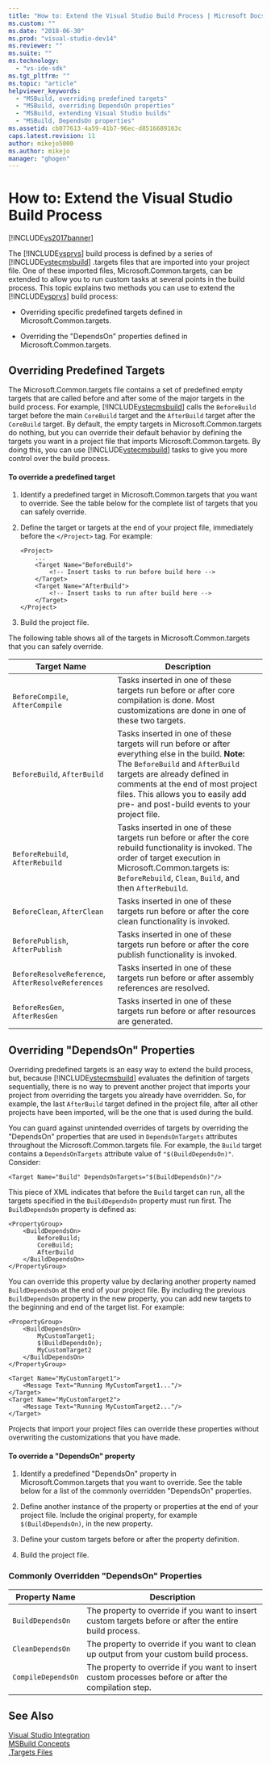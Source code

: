 ```yaml
---
title: "How to: Extend the Visual Studio Build Process | Microsoft Docs"
ms.custom: ""
ms.date: "2018-06-30"
ms.prod: "visual-studio-dev14"
ms.reviewer: ""
ms.suite: ""
ms.technology: 
  - "vs-ide-sdk"
ms.tgt_pltfrm: ""
ms.topic: "article"
helpviewer_keywords: 
  - "MSBuild, overriding predefined targets"
  - "MSBuild, overriding DependsOn properties"
  - "MSBuild, extending Visual Studio builds"
  - "MSBuild, DependsOn properties"
ms.assetid: cb077613-4a59-41b7-96ec-d8516689163c
caps.latest.revision: 11
author: mikejo5000
ms.author: mikejo
manager: "ghogen"
---
```

# How to: Extend the Visual Studio Build Process
[!INCLUDE[vs2017banner](../includes/vs2017banner.md)]

  
  
The [!INCLUDE[vsprvs](../includes/vsprvs-md.md)] build process is defined by a series of [!INCLUDE[vstecmsbuild](../includes/vstecmsbuild-md.md)] .targets files that are imported into your project file. One of these imported files, Microsoft.Common.targets, can be extended to allow you to run custom tasks at several points in the build process. This topic explains two methods you can use to extend the [!INCLUDE[vsprvs](../includes/vsprvs-md.md)] build process:  
  
-   Overriding specific predefined targets defined in Microsoft.Common.targets.  
  
-   Overriding the "DependsOn" properties defined in Microsoft.Common.targets.  
  
## Overriding Predefined Targets  
 The Microsoft.Common.targets file contains a set of predefined empty targets that are called before and after some of the major targets in the build process. For example, [!INCLUDE[vstecmsbuild](../includes/vstecmsbuild-md.md)] calls the `BeforeBuild` target before the main `CoreBuild` target and the `AfterBuild` target after the `CoreBuild` target. By default, the empty targets in Microsoft.Common.targets do nothing, but you can override their default behavior by defining the targets you want in a project file that imports Microsoft.Common.targets. By doing this, you can use [!INCLUDE[vstecmsbuild](../includes/vstecmsbuild-md.md)] tasks to give you more control over the build process.  
  
#### To override a predefined target  
  
1.  Identify a predefined target in Microsoft.Common.targets that you want to override. See the table below for the complete list of targets that you can safely override.  
  
2.  Define the target or targets at the end of your project file, immediately before the `</Project>` tag. For example:  
  
    ```  
    <Project>  
        ...  
        <Target Name="BeforeBuild">  
            <!-- Insert tasks to run before build here -->  
        </Target>  
        <Target Name="AfterBuild">  
            <!-- Insert tasks to run after build here -->  
        </Target>  
    </Project>  
    ```  
  
3.  Build the project file.  
  
 The following table shows all of the targets in Microsoft.Common.targets that you can safely override.  
  
|Target Name|Description|  
|-----------------|-----------------|  
|`BeforeCompile`, `AfterCompile`|Tasks inserted in one of these targets run before or after core compilation is done. Most customizations are done in one of these two targets.|  
|`BeforeBuild`, `AfterBuild`|Tasks inserted in one of these targets will run before or after everything else in the build. **Note:**  The `BeforeBuild` and `AfterBuild` targets are already defined in comments at the end of most project files. This allows you to easily add pre- and post-build events to your project file.|  
|`BeforeRebuild`, `AfterRebuild`|Tasks inserted in one of these targets run before or after the core rebuild functionality is invoked. The order of target execution in Microsoft.Common.targets is: `BeforeRebuild`, `Clean`, `Build`, and then `AfterRebuild`.|  
|`BeforeClean`, `AfterClean`|Tasks inserted in one of these targets run before or after the core clean functionality is invoked.|  
|`BeforePublish`, `AfterPublish`|Tasks inserted in one of these targets run before or after the core publish functionality is invoked.|  
|`BeforeResolveReference`, `AfterResolveReferences`|Tasks inserted in one of these targets run before or after assembly references are resolved.|  
|`BeforeResGen`, `AfterResGen`|Tasks inserted in one of these targets run before or after resources are generated.|  
  
## Overriding "DependsOn" Properties  
 Overriding predefined targets is an easy way to extend the build process, but, because [!INCLUDE[vstecmsbuild](../includes/vstecmsbuild-md.md)] evaluates the definition of targets sequentially, there is no way to prevent another project that imports your project from overriding the targets you already have overridden. So, for example, the last `AfterBuild` target defined in the project file, after all other projects have been imported, will be the one that is used during the build.  
  
 You can guard against unintended overrides of targets by overriding the "DependsOn" properties that are used in `DependsOnTargets` attributes throughout the Microsoft.Common.targets file. For example, the `Build` target contains a `DependsOnTargets` attribute value of `"$(BuildDependsOn)"`. Consider:  
  
```  
<Target Name="Build" DependsOnTargets="$(BuildDependsOn)"/>  
```  
  
 This piece of XML indicates that before the `Build` target can run, all the targets specified in the `BuildDependsOn` property must run first. The `BuildDependsOn` property is defined as:  
  
```  
<PropertyGroup>  
    <BuildDependsOn>  
        BeforeBuild;  
        CoreBuild;  
        AfterBuild  
    </BuildDependsOn>  
</PropertyGroup>  
```  
  
 You can override this property value by declaring another property named `BuildDependsOn` at the end of your project file. By including the previous `BuildDependsOn` property in the new property, you can add new targets to the beginning and end of the target list. For example:  
  
```  
<PropertyGroup>  
    <BuildDependsOn>  
        MyCustomTarget1;  
        $(BuildDependsOn);  
        MyCustomTarget2  
    </BuildDependsOn>  
</PropertyGroup>  
  
<Target Name="MyCustomTarget1">  
    <Message Text="Running MyCustomTarget1..."/>  
</Target>  
<Target Name="MyCustomTarget2">  
    <Message Text="Running MyCustomTarget2..."/>  
</Target>  
```  
  
 Projects that import your project files can override these properties without overwriting the customizations that you have made.  
  
#### To override a "DependsOn" property  
  
1.  Identify a predefined "DependsOn" property in Microsoft.Common.targets that you want to override. See the table below for a list of the commonly overridden "DependsOn" properties.  
  
2.  Define another instance of the property or properties at the end of your project file. Include the original property, for example `$(BuildDependsOn)`, in the new property.  
  
3.  Define your custom targets before or after the property definition.  
  
4.  Build the project file.  
  
### Commonly Overridden "DependsOn" Properties  
  
|Property Name|Description|  
|-------------------|-----------------|  
|`BuildDependsOn`|The property to override if you want to insert custom targets before or after the entire build process.|  
|`CleanDependsOn`|The property to override if you want to clean up output from your custom build process.|  
|`CompileDependsOn`|The property to override if you want to insert custom processes before or after the compilation step.|  
  
## See Also  
 [Visual Studio Integration](../msbuild/visual-studio-integration-msbuild.md)   
 [MSBuild Concepts](../msbuild/msbuild-concepts.md)   
 [.Targets Files](../msbuild/msbuild-dot-targets-files.md)



